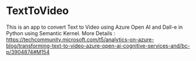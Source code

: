 # TextToVideo
This is an app to convert Text to Video using Azure Open AI and Dall-e in Python using Semantic Kernel.
More Details : https://techcommunity.microsoft.com/t5/analytics-on-azure-blog/transforming-text-to-video-azure-open-ai-cognitive-services-and/bc-p/3904874#M154
